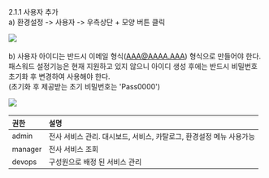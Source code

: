 2.1.1 사용자 추가  
a\) 환경설정 -&gt; 사용자 -&gt; 우측상단 + 모양 버튼 클릭

![](/assets/사용자추가.png)

b\) 사용자 아이디는 반드시 이메일 형식\(AAA@AAAA.AAA\) 형식으로 만들어야 한다. 패스워드 설정기능은 현재 지원하고 있지 않으니 아이디 생성 후에는 반드시 비밀번호 초기화 후 변경하여 사용해야 한다.  
\(초기화 후 제공받는 초기 비밀번호는 'Pass0000'\)



![](/assets/사용자추가2.png)

| 권한 | 설명 |
| :--- | :--- |
| admin | 전사 서비스 관리. 대시보드, 서비스, 카탈로그, 환경설정 메뉴 사용가능 |
| manager | 전사 서비스 조회 |
| devops | 구성원으로 배정 된 서비스 관리 |



